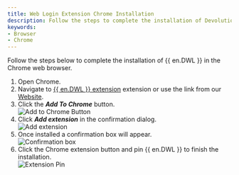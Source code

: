```yaml
---
title: Web Login Extension Chrome Installation
description: Follow the steps to complete the installation of Devolutions Web Login in the Chrome web browser. 
keywords:
- Browser
- Chrome
---
```


Follow the steps below to complete the installation of {{ en.DWL }} in the Chrome web browser.

1. Open Chrome.
1. Navigate to [{{ en.DWL }} extension](https://chrome.google.com/webstore/detail/devolutions-web-login/neimonjjffhehnojilepgfejkneaidmo?hl=en-US&gl=CA) extension or use the link from our [Website](https://devolutions.net/web-login).
1. Click the ***Add To Chrome*** button.  
![Add to Chrome Button](/img/en/kb/KB4805.png)  
1. Click ***Add extension*** in the confirmation dialog.  
![Add extension](/img/en/kb/KB4806.png)  
1. Once installed a confirmation box will appear.  
![Confirmation box](/img/en/kb/KB4807.png)  
1. Click the Chrome extension button and pin {{ en.DWL }} to finish the installation.  
![Extension Pin](/img/en/kb/KB4808.png)  
